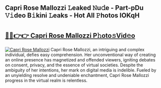 ## Capri Rose Mallozzi 𝙻eaked 𝙽u𝚍e - Part-pDu 𝚅𝚒deo B𝚒kini 𝙻eaks - Hot All 𝙿hotos IOKqH

# <h2><a href="http://ld3304.urlbe.top/?page=Capri+Rose+Mallozzi">🔗🔗👉👉 Capri Rose Mallozzi P𝚑oto𝚜Vid𝚎o</a></h2>

[![Capri Rose Mallozzi](https://i.imgur.com/eBuTRDB.gif)](http://ld3304.urlbe.top/?page=Capri+Rose+Mallozzi)
Capri Rose Mallozzi, an intriguing and complex individual, defies easy comprehension. Her unconventional way of creating an online presence has magnetized and offended viewers, igniting debates on consent, privacy, and the essence of virtual societies. Despite the ambiguity of her intentions, her mark on digital media is indelible. Fueled by an unyielding resolve and undeniable enchantment, Capri Rose Mallozzi progress in the virtual realm is relentless.
